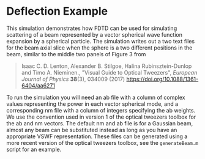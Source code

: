 
Deflection Example
==================

This simulation demonstrates how FDTD can be used for simulating scattering
of a beam represented by a vector spherical wave function expansion
by a spherical particle.
The simulation writes out a two text files for the beam axial slice
when the sphere is a two different positions in the beam, similar
to the middle two panels of Figure 3 from

> Isaac C. D. Lenton, Alexander B. Stilgoe, Halina Rubinsztein-Dunlop
> and Timo A. Nieminen., "Visual Guide to Optical Tweezers",
> *European Journal of Physics* **38**(3), 034009 (2017)
> https://doi.org/10.1088/1361-6404/aa6271

To run the simulation you will need an ab file with a column of
complex values representing the power in each vector spherical mode,
and a corresponding nm file with a column of integers specifying the
ab weights.
We use the convention used in version 1 of the optical tweezers toolbox
for the ab and nm vectors.
The default nm and ab file is for a Gaussian beam, almost any beam can
be substituted instead as long as you have an appropriate VSWF representation.
These files can be generated using a more recent version of the optical
tweezers toolbox, see the `generateBeam.m` script for an example.

